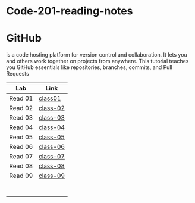 # Code-201-reading-notes

# GitHub
 is a code hosting platform for version control and collaboration. It lets you and others work together on projects from anywhere. This tutorial teaches you GitHub essentials like repositories, branches, commits, and Pull Requests

| Lab              | Link        |
| -----------                    | ----------- |
| Read 01     | [class01](https://mohsmadi.github.io/Code-201-reading-notes/class01)    |
|    Read 02 | [class-02](https://mohsmadi.github.io/Code-201-reading-notes/class-02)    |
|    Read 03   |  [class-03](https://mohsmadi.github.io/Code-201-reading-notes/class-03)      |
|   Read 04 |   [class-04](https://mohsmadi.github.io/Code-201-reading-notes/class-04)      |
|   Read 05 |   [class-05](https://mohsmadi.github.io/Code-201-reading-notes/class-05)
|   Read 06 |   [class-06](https://mohsmadi.github.io/Code-201-reading-notes/class-06)
|   Read 07 |   [class-07](https://mohsmadi.github.io/Code-201-reading-notes/class-07)
|   Read 08 |   [class-08](https://mohsmadi.github.io/Code-201-reading-notes/class-08)
|   Read 09 |   [class-09](https://mohsmadi.github.io/Code-201-reading-notes/class-09)
|       |        |
|    |         |
|       |        |
|    |         |
|       |        |
|    |         |
|       |        |


